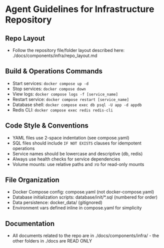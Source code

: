 # Agent Guidelines for Infrastructure Repository

## Repo Layout
- Follow the repository file/folder layout described here: ./docs/components/infra/repo_layout.md

## Build & Operations Commands
- Start services: `docker compose up -d`
- Stop services: `docker compose down`
- View logs: `docker compose logs -f [service_name]`
- Restart service: `docker compose restart [service_name]`
- Database shell: `docker compose exec db psql -U app -d appdb`
- Redis CLI: `docker compose exec redis redis-cli`

## Code Style & Conventions
- YAML files use 2-space indentation (see compose.yaml)
- SQL files should include `IF NOT EXISTS` clauses for idempotent operations
- Service names should be lowercase and descriptive (db, redis)
- Always use health checks for service dependencies
- Volume mounts: use relative paths and :ro for read-only mounts

## File Organization
- Docker Compose config: compose.yaml (not docker-compose.yaml)
- Database initialization scripts: database/init/*.sql (numbered for order)
- Data persistence: docker_data/ (gitignored)
- Environment vars defined inline in compose.yaml for simplicity

## Documentation
- All documents related to the repo are in ./docs/components/infra/ - the other folders in ./docs are READ ONLY